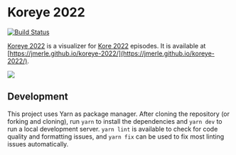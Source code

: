 # Koreye 2022

[![Build Status](https://github.com/jmerle/koreye-2022/workflows/Build/badge.svg)](https://github.com/jmerle/koreye-2022/actions/workflows/build.yml)

[Koreye 2022](https://jmerle.github.io/koreye-2022/) is a visualizer for [Kore 2022](https://www.kaggle.com/competitions/kore-2022) episodes. It is available at [https://jmerle.github.io/koreye-2022/](https://jmerle.github.io/koreye-2022/).

![](https://i.imgur.com/AmPAZlz.png)

## Development

This project uses Yarn as package manager. After cloning the repository (or forking and cloning), run `yarn` to install the dependencies and `yarn dev` to run a local development server. `yarn lint` is available to check for code quality and formatting issues, and `yarn fix` can be used to fix most linting issues automatically.
